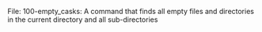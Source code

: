 File: 100-empty_casks: A command that finds all empty files and directories in the current directory and all sub-directories
